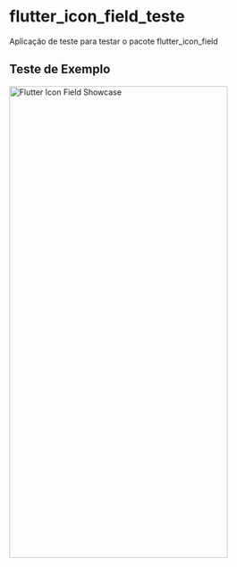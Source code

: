 # flutter_icon_field_teste

Aplicação de teste para testar o pacote flutter_icon_field

## Teste de Exemplo

<img src="https://github.com/andersonmatte/flutter_icon_field_test/blob/master/assets/images/tela.png" width="390" height="844" alt="Flutter Icon Field Showcase" />
